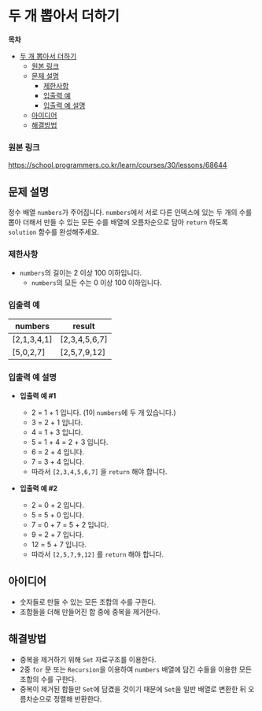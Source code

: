 # 두 개 뽑아서 더하기

**목차**

- [두 개 뽑아서 더하기](#두-개-뽑아서-더하기)
    - [원본 링크](#원본-링크)
  - [문제 설명](#문제-설명)
    - [제한사항](#제한사항)
    - [입출력 예](#입출력-예)
    - [입출력 예 설명](#입출력-예-설명)
  - [아이디어](#아이디어)
  - [해결방법](#해결방법)

### 원본 링크

https://school.programmers.co.kr/learn/courses/30/lessons/68644

## 문제 설명

정수 배열 `numbers`가 주어집니다. `numbers`에서 서로 다른 인덱스에 있는 두 개의 수를 뽑아 더해서 만들 수 있는 모든 수를 배열에 오름차순으로 담아 `return` 하도록 `solution` 함수를 완성해주세요.

### 제한사항

- `numbers`의 길이는 2 이상 100 이하입니다.
  - `numbers`의 모든 수는 0 이상 100 이하입니다.

### 입출력 예

| numbers     | result        |
| ----------- | ------------- |
| [2,1,3,4,1] | [2,3,4,5,6,7] |
| [5,0,2,7]   | [2,5,7,9,12]  |

### 입출력 예 설명

- **입출력 예 #1**

  - 2 = 1 + 1 입니다. (1이 `numbers`에 두 개 있습니다.)
  - 3 = 2 + 1 입니다.
  - 4 = 1 + 3 입니다.
  - 5 = 1 + 4 = 2 + 3 입니다.
  - 6 = 2 + 4 입니다.
  - 7 = 3 + 4 입니다.
  - 따라서 `[2,3,4,5,6,7]` 을 `return` 해야 합니다.

- **입출력 예 #2**

  - 2 = 0 + 2 입니다.
  - 5 = 5 + 0 입니다.
  - 7 = 0 + 7 = 5 + 2 입니다.
  - 9 = 2 + 7 입니다.
  - 12 = 5 + 7 입니다.
  - 따라서 `[2,5,7,9,12]` 를 `return` 해야 합니다.

## 아이디어

- 숫자들로 만들 수 있는 모든 조합의 수를 구한다.
- 조합들을 더해 만들어진 합 중에 중복을 제거한다.

## 해결방법

- 중복을 제거하기 위해 `Set` 자료구조를 이용한다.
- 2중 `for` 문 또는 `Recursion`을 이용하여 `numbers` 배열에 담긴 수들을 이용한 모든 조합의 수를 구한다.
- 중복이 제거된 합들만 `Set`에 담겼을 것이기 때문에 `Set`을 일반 배열로 변환한 뒤 오름차순으로 정렬해 반환한다.
